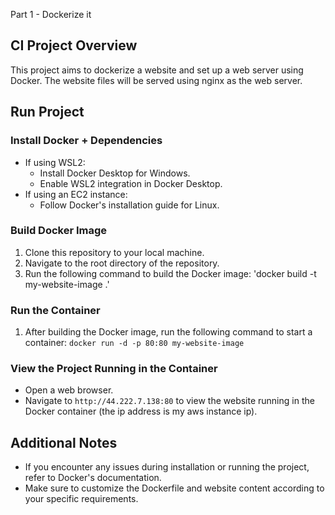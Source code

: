 Part 1 - Dockerize it

## CI Project Overview
This project aims to dockerize a website and set up a web server using Docker. The website files will be served using nginx as the web server.

## Run Project
### Install Docker + Dependencies
- If using WSL2:
  - Install Docker Desktop for Windows.
  - Enable WSL2 integration in Docker Desktop.
- If using an EC2 instance:
  - Follow Docker's installation guide for Linux.

### Build Docker Image
1. Clone this repository to your local machine.
2. Navigate to the root directory of the repository.
3. Run the following command to build the Docker image: 'docker build -t my-website-image .'

### Run the Container
1. After building the Docker image, run the following command to start a container: `docker run -d -p 80:80 my-website-image`

### View the Project Running in the Container
- Open a web browser.
- Navigate to `http://44.222.7.138:80` to view the website running in the Docker container (the ip address is my aws instance ip).

## Additional Notes
- If you encounter any issues during installation or running the project, refer to Docker's documentation.
- Make sure to customize the Dockerfile and website content according to your specific requirements.



